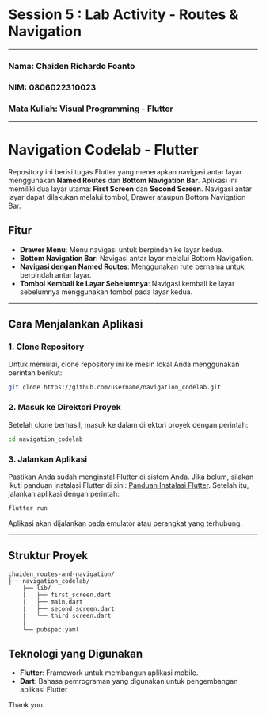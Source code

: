 # Session 5 : Lab Activity - Routes & Navigation

---
### Nama: Chaiden Richardo Foanto  
### NIM: 0806022310023  
### Mata Kuliah: Visual Programming - Flutter  

---

# Navigation Codelab - Flutter

Repository ini berisi tugas Flutter yang menerapkan navigasi antar layar menggunakan **Named Routes** dan **Bottom Navigation Bar**. Aplikasi ini memiliki dua layar utama: **First Screen** dan **Second Screen**. Navigasi antar layar dapat dilakukan melalui tombol, Drawer ataupun Bottom Navigation Bar.

## Fitur
- **Drawer Menu**: Menu navigasi untuk berpindah ke layar kedua.
- **Bottom Navigation Bar**: Navigasi antar layar melalui Bottom Navigation.
- **Navigasi dengan Named Routes**: Menggunakan rute bernama untuk berpindah antar layar.
- **Tombol Kembali ke Layar Sebelumnya**: Navigasi kembali ke layar sebelumnya menggunakan tombol pada layar kedua.

---

## Cara Menjalankan Aplikasi

### 1. Clone Repository
Untuk memulai, clone repository ini ke mesin lokal Anda menggunakan perintah berikut:
```bash
git clone https://github.com/username/navigation_codelab.git
```

### 2. Masuk ke Direktori Proyek
Setelah clone berhasil, masuk ke dalam direktori proyek dengan perintah:
```bash
cd navigation_codelab
```

### 3. Jalankan Aplikasi
Pastikan Anda sudah menginstal Flutter di sistem Anda. Jika belum, silakan ikuti panduan instalasi Flutter di sini: [Panduan Instalasi Flutter](https://flutter.dev/docs/get-started/install).
Setelah itu, jalankan aplikasi dengan perintah:
```bash
flutter run
```
Aplikasi akan dijalankan pada emulator atau perangkat yang terhubung.

---

## Struktur Proyek
```vbnet
chaiden_routes-and-navigation/
├── navigation_codelab/
    ├── lib/
    |   ├── first_screen.dart
    |   ├── main.dart
    |   ├── second_screen.dart
    |   └── third_screen.dart
    |
    └── pubspec.yaml
  ```

## Teknologi yang Digunakan

- **Flutter**: Framework untuk membangun aplikasi mobile.
- **Dart**: Bahasa pemrograman yang digunakan untuk pengembangan aplikasi Flutter

Thank you.
